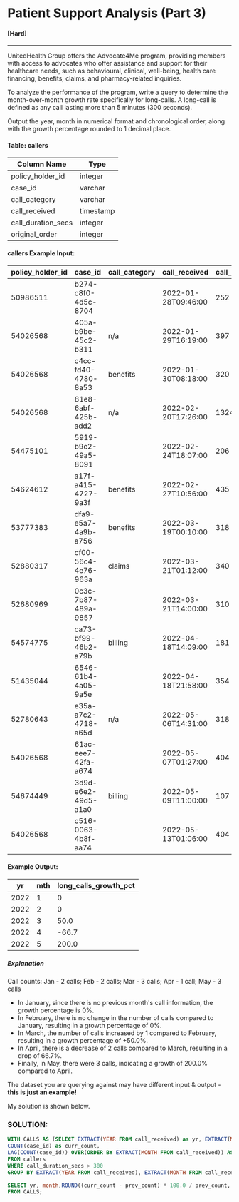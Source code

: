 # Patient Support Analysis (Part 3) 
#### [Hard]
  ----
UnitedHealth Group offers the Advocate4Me program, providing members with access to advocates who offer assistance and support for their healthcare needs, such as behavioural, clinical, well-being, health care financing, benefits, claims, and pharmacy-related inquiries.

To analyze the performance of the program, write a query to determine the month-over-month growth rate specifically for long-calls. A long-call is defined as any call lasting more than 5 minutes (300 seconds).

Output the year, month in numerical format and chronological order, along with the growth percentage rounded to 1 decimal place.

#### Table: callers 
|Column Name| Type|
| ---- | ---|
|policy_holder_id|	integer
|case_id|	varchar
|call_category|	varchar
|call_received|	timestamp
|call_duration_secs|	integer
|original_order|	integer

#### callers Example Input:
|policy_holder_id|	case_id|	call_category|	call_received|	call_duration_secs|	original_order|
|-----|----|----|----|-----|----|
|50986511|	b274-c8f0-4d5c-8704|	|	2022-01-28T09:46:00	|252	|456
|54026568|	405a-b9be-45c2-b311|	n/a	|2022-01-29T16:19:00|	397|	217
|54026568|	c4cc-fd40-4780-8a53	|benefits|	2022-01-30T08:18:00|	320|	134
|54026568|	81e8-6abf-425b-add2|	n/a	|2022-02-20T17:26:00|	1324|	83
|54475101|	5919-b9c2-49a5-8091	|	|2022-02-24T18:07:00|	206	|498
|54624612|	a17f-a415-4727-9a3f|	benefits|	2022-02-27T10:56:00|	435|	19
|53777383|	dfa9-e5a7-4a9b-a756|	benefits|	2022-03-19T00:10:00	|318|	69
|52880317|	cf00-56c4-4e76-963a|	claims|	2022-03-21T01:12:00|	340|	254
|52680969|	0c3c-7b87-489a-9857	|	|2022-03-21T14:00:00	|310|	213
|54574775|	ca73-bf99-46b2-a79b	|billing|	2022-04-18T14:09:00|	181|	312
|51435044|	6546-61b4-4a05-9a5e|	|	2022-04-18T21:58:00	|354	|439
|52780643|	e35a-a7c2-4718-a65d|	n/a|	2022-05-06T14:31:00|	318	|186
|54026568|	61ac-eee7-42fa-a674	|	|2022-05-07T01:27:00	|404|	341
|54674449|	3d9d-e6e2-49d5-a1a0|	billing|	2022-05-09T11:00:00|	107|	450
|54026568|	c516-0063-4b8f-aa74|	|2022-05-13T01:06:00|	404|	270



#### Example Output:
|yr	|mth|	long_calls_growth_pct|
|----|----|----|
|2022|	1|	0
|2022|	2|	0
|2022|	3|	50.0
|2022|	4|	-66.7
|2022|	5|	200.0



##### Explanation
Call counts: Jan - 2 calls; Feb - 2 calls; Mar - 3 calls; Apr - 1 call; May - 3 calls

- In January, since there is no previous month's call information, the growth percentage is 0%.
- In February, there is no change in the number of calls compared to January, resulting in a growth percentage of 0%.
- In March, the number of calls increased by 1 compared to February, resulting in a growth percentage of +50.0%.
- In April, there is a decrease of 2 calls compared to March, resulting in a drop of 66.7%.
- Finally, in May, there were 3 calls, indicating a growth of 200.0% compared to April.

The dataset you are querying against may have different input & output - **this is just an example!**




My solution is shown below.
### SOLUTION: 
```sql
WITH CALLS AS (SELECT EXTRACT(YEAR FROM call_received) as yr, EXTRACT(MONTH FROM call_received) as month,
COUNT(case_id) as curr_count,
LAG(COUNT(case_id)) OVER(ORDER BY EXTRACT(MONTH FROM call_received)) AS prev_count
FROM callers
WHERE call_duration_secs > 300
GROUP BY EXTRACT(YEAR FROM call_received), EXTRACT(MONTH FROM call_received))

SELECT yr, month,ROUND((curr_count - prev_count) * 100.0 / prev_count, 1) AS long_calls_growth_pct
FROM CALLS;
```



